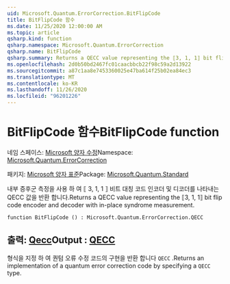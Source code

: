 ```yaml
---
uid: Microsoft.Quantum.ErrorCorrection.BitFlipCode
title: BitFlipCode 함수
ms.date: 11/25/2020 12:00:00 AM
ms.topic: article
qsharp.kind: function
qsharp.namespace: Microsoft.Quantum.ErrorCorrection
qsharp.name: BitFlipCode
qsharp.summary: Returns a QECC value representing the ⟦3, 1, 1⟧ bit flip code encoder and decoder with in-place syndrome measurement.
ms.openlocfilehash: 2d0b50bd2467fc01caacbbcb22f98c59a2d13922
ms.sourcegitcommit: a87c1aa8e7453360025e47ba614f25b02ea84ec3
ms.translationtype: MT
ms.contentlocale: ko-KR
ms.lasthandoff: 11/26/2020
ms.locfileid: "96201226"
---
```

# <a name="bitflipcode-function"></a><span data-ttu-id="d2738-102">BitFlipCode 함수</span><span class="sxs-lookup"><span data-stu-id="d2738-102">BitFlipCode function</span></span>

<span data-ttu-id="d2738-103">네임 스페이스: [Microsoft 양자 수정](xref:Microsoft.Quantum.ErrorCorrection)</span><span class="sxs-lookup"><span data-stu-id="d2738-103">Namespace: [Microsoft.Quantum.ErrorCorrection](xref:Microsoft.Quantum.ErrorCorrection)</span></span>

<span data-ttu-id="d2738-104">패키지: [Microsoft 양자 표준](https://nuget.org/packages/Microsoft.Quantum.Standard)</span><span class="sxs-lookup"><span data-stu-id="d2738-104">Package: [Microsoft.Quantum.Standard](https://nuget.org/packages/Microsoft.Quantum.Standard)</span></span>


<span data-ttu-id="d2738-105">내부 증후군 측정을 사용 하 여 ⟦ 3, 1, 1 ⟧ 비트 대칭 코드 인코더 및 디코더를 나타내는 QECC 값을 반환 합니다.</span><span class="sxs-lookup"><span data-stu-id="d2738-105">Returns a QECC value representing the ⟦3, 1, 1⟧ bit flip code encoder and decoder with in-place syndrome measurement.</span></span>

```qsharp
function BitFlipCode () : Microsoft.Quantum.ErrorCorrection.QECC
```


## <a name="output--qecc"></a><span data-ttu-id="d2738-106">출력: [Qecc](xref:Microsoft.Quantum.ErrorCorrection.QECC)</span><span class="sxs-lookup"><span data-stu-id="d2738-106">Output : [QECC](xref:Microsoft.Quantum.ErrorCorrection.QECC)</span></span>

<span data-ttu-id="d2738-107">형식을 지정 하 여 퀀텀 오류 수정 코드의 구현을 반환 합니다 `QECC` .</span><span class="sxs-lookup"><span data-stu-id="d2738-107">Returns an implementation of a quantum error correction code by specifying a `QECC` type.</span></span>